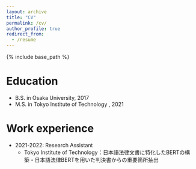 ```yaml
---
layout: archive
title: "CV"
permalink: /cv/
author_profile: true
redirect_from:
  - /resume
---
```


{% include base_path %}

Education
======
* B.S. in Osaka University, 2017
* M.S. in Tokyo Institute of Technology , 2021

Work experience
======
* 2021-2022: Research Assistant
  * Tokyo Institute of Technology：日本語法律文書に特化したBERTの構築・日本語法律BERTを用いた判決書からの重要箇所抽出

